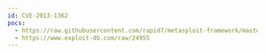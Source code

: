 ```yaml
---
id: CVE-2013-1362
pocs:
  - https://raw.githubusercontent.com/rapid7/metasploit-framework/master/modules/exploits/linux/misc/nagios_nrpe_arguments.rb
  - https://www.exploit-db.com/raw/24955
---
```

